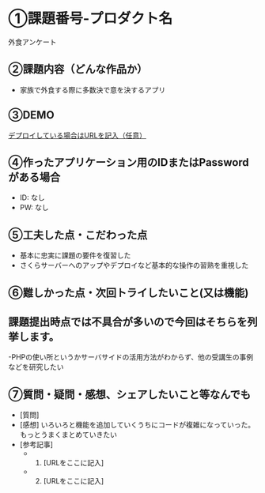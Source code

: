 # ①課題番号-プロダクト名
外食アンケート

## ②課題内容（どんな作品か）

- 家族で外食する際に多数決で意を決するアプリ

## ③DEMO

[デプロイしている場合はURLを記入（任意）](http://chandori-pork.sakura.ne.jp/kadai01/kadai01.php)

## ④作ったアプリケーション用のIDまたはPasswordがある場合

- ID: なし
- PW: なし

## ⑤工夫した点・こだわった点

- 基本に忠実に課題の要件を復習した
- さくらサーバーへのアップやデプロイなど基本的な操作の習熟を重視した

## ⑥難しかった点・次回トライしたいこと(又は機能)

 課題提出時点では不具合が多いので今回はそちらを列挙します。
-
-PHPの使い所というかサーバサイドの活用方法がわからず、他の受講生の事例などを研究したい

 
## ⑦質問・疑問・感想、シェアしたいこと等なんでも

- [質問]
- [感想]
いろいろと機能を追加していくうちにコードが複雑になっていった。もっとうまくまとめていきたい
- [参考記事]
  - 1. [URLをここに記入]
  - 2. [URLをここに記入]
